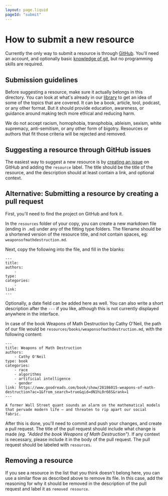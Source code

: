 ```yaml
---
layout: page.liquid
pageId: "submit"
---
```


# How to submit a new resource

Currently the only way to submit a resource is through [GitHub](https://github.com/sarahfossheim/ethicaldesign.guide). You'll need an account, and optionally basic [knowledge of git](https://guides.github.com/introduction/git-handbook/), but no programming skills are required.

## Submission guidelines

Before suggesting a resource, make sure it actually belongs in this directory. You can look at what's already in our [library](/) to get an idea of some of the topics that are covered. It can be a book, article, tool, podcast, or any other format. But it should provide education, awareness, or guidance around making tech more ethical and reducing harm.

We do not accept racism, homophobia, transphobia, ableism, sexism, white supremacy, anti-semitism, or any other form of bigotry. Resources or authors that fit those criteria will be rejected and removed.

## Suggesting a resource through GitHub issues

The easiest way to suggest a new resource is by [creating an issue](https://github.com/sarahfossheim/ethicaldesign.guide/issues/new) on GitHub and adding the `resource` label. The title should be the title of the resource, and the description should at least contain a link, and optional context.

## Alternative: Submitting a resource by creating a pull request

First, you'll need to find the project on GitHub and fork it.

In the `resources` folder of your copy, you can create a new markdown file (ending in `.md`) under any of the fitting type folders. The filename should be a shortened version of the resource title, and not contain spaces, eg: `weaponsofmathdestruction.md`.

Next, copy the following into the file, and fill in the blanks:

```MD
---
title:
authors:
    -
type:
categories:
    -
link:
---
```

Optionally, a date field can be added here as well. You can also write a short description after the `---` if you like, although this is not currently displayed anywhere in the interface.

In case of the book Weapons of Math Destruction by Cathy O'Neil, the path of our file would be `resources/books/weaponsofmathdestruction.md`, with the following content:

```MD
---
title: Weapons of Math Destruction
authors:
    - Cathy O'Neil
type: book
categories:
    - race
    - algorithms
    - artificial intelligence
    - gender
link: https://www.goodreads.com/book/show/28186015-weapons-of-math-destruction?ac=1&from_search=true&qid=dN1hL0r66S&rank=1
---

A former Wall Street quant sounds an alarm on the mathematical models that pervade modern life — and threaten to rip apart our social fabric.
```

After this is done, you'll need to commit and push your changes, and create a pull request. The title of the pull request should include what change is made _(eg. "Added the book Weapons of Math Destruction")_. If any context is necessary, please include it in the body of the pull request. The pull request should be labeled with `resources`.

## Removing a resource

If you see a resource in the list that you think doesn't belong here, you can use a similar flow as described above to remove its file. In this case, add the reasoning for why it should be removed in the description of the pull request and label it as `removed resource`.
